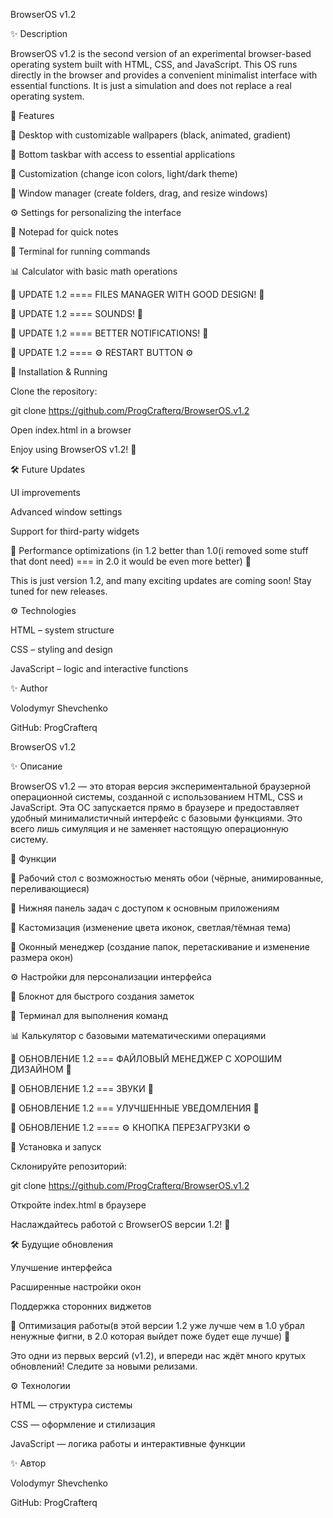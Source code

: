 BrowserOS v1.2

✨ Description

BrowserOS v1.2 is the second version of an experimental browser-based operating system built with HTML, CSS, and JavaScript. This OS runs directly in the browser and provides a convenient minimalist interface with essential functions. It is just a simulation and does not replace a real operating system.

🔧 Features

📁 Desktop with customizable wallpapers (black, animated, gradient)

🔄 Bottom taskbar with access to essential applications

🎨 Customization (change icon colors, light/dark theme)

🔢 Window manager (create folders, drag, and resize windows)

⚙️ Settings for personalizing the interface

📝 Notepad for quick notes

🤖 Terminal for running commands

📊 Calculator with basic math operations

👑 UPDATE 1.2  ==== FILES MANAGER WITH GOOD DESIGN! 👑

👑 UPDATE 1.2  ==== SOUNDS! 👑

👑 UPDATE 1.2  ==== BETTER NOTIFICATIONS! 👑

👑 UPDATE 1.2  ==== ⚙️ RESTART BUTTON ⚙️


📃 Installation & Running

Clone the repository:

git clone https://github.com/ProgCrafterq/BrowserOS.v1.2

Open index.html in a browser

Enjoy using BrowserOS v1.2! 🚀

🛠️ Future Updates

UI improvements

Advanced window settings

Support for third-party widgets

📲 Performance optimizations (in 1.2 better than 1.0(i removed some stuff that dont need) === in 2.0 it would be even more better) 📲

This is just version 1.2, and many exciting updates are coming soon! Stay tuned for new releases.

⚙️ Technologies

HTML – system structure

CSS – styling and design

JavaScript – logic and interactive functions

✨ Author

Volodymyr Shevchenko

GitHub:  ProgCrafterq

BrowserOS v1.2

✨ Описание

BrowserOS v1.2 — это вторая версия экспериментальной браузерной операционной системы, созданной с использованием HTML, CSS и JavaScript. Эта ОС запускается прямо в браузере и предоставляет удобный минималистичный интерфейс с базовыми функциями. Это всего лишь симуляция и не заменяет настоящую операционную систему.

🔧 Функции

📁 Рабочий стол с возможностью менять обои (чёрные, анимированные, переливающиеся)

🔄 Нижняя панель задач с доступом к основным приложениям

🎨 Кастомизация (изменение цвета иконок, светлая/тёмная тема)

🔢 Оконный менеджер (создание папок, перетаскивание и изменение размера окон)

⚙️ Настройки для персонализации интерфейса

📝 Блокнот для быстрого создания заметок

🤖 Терминал для выполнения команд

📊 Калькулятор с базовыми математическими операциями

👑 ОБНОВЛЕНИЕ 1.2 === ФАЙЛОВЫЙ МЕНЕДЖЕР С ХОРОШИМ ДИЗАЙНОМ 👑

👑 ОБНОВЛЕНИЕ 1.2 === ЗВУКИ 👑

👑 ОБНОВЛЕНИЕ 1.2 === УЛУЧШЕННЫЕ УВЕДОМЛЕНИЯ 👑

👑 ОБНОВЛЕНИЕ 1.2  ==== ⚙️ КНОПКА ПЕРЕЗАГРУЗКИ ⚙️


📃 Установка и запуск

Склонируйте репозиторий:

git clone https://github.com/ProgCrafterq/BrowserOS.v1.2

Откройте index.html в браузере

Наслаждайтесь работой с BrowserOS версии 1.2! 🚀

🛠️ Будущие обновления

Улучшение интерфейса

Расширенные настройки окон

Поддержка сторонних виджетов

📲 Оптимизация работы(в этой версии 1.2 уже лучше чем в 1.0 убрал ненужные фигни, в 2.0 которая выйдет поже будет еще лучше) 📲

Это одни из первых версий (v1.2), и впереди нас ждёт много крутых обновлений! Следите за новыми релизами.

⚙️ Технологии

HTML — структура системы

CSS — оформление и стилизация

JavaScript — логика работы и интерактивные функции

✨ Автор 

Volodymyr Shevchenko 

GitHub: ProgCrafterq


